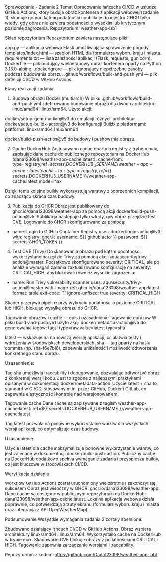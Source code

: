 Sprawozdanie - Zadanie 2
Temat
Opracowanie łańcucha CI/CD w usłudze GitHub Actions, który buduje obraz kontenera z aplikacji webowej (zadanie 1), skanuje go pod kątem podatności i publikuje do rejestru GHCR tylko wtedy, gdy obraz nie zawiera podatności o wysokim lub krytycznym poziomie zagrożenia.
Repozytorium: weather-app-lab1

Skład repozytorium
Repozytorium zawiera następujące pliki:

app.py — aplikacja webowa Flask umożliwiająca sprawdzenie pogody.
templates/index.html — szablon HTML dla formularza wyboru kraju i miasta.
requirements.txt — lista zależności aplikacji (Flask, requests, gunicorn).
Dockerfile — plik budujący wieloetapowy obraz kontenera oparty na Python 3.13.0-alpine.
.dockerignore — plik ignorujący niepotrzebne zasoby podczas budowania obrazu.
.github/workflows/build-and-push.yml — plik definicji CI/CD w GitHub Actions.


Etapy realizacji zadania
1. Budowa obrazu Docker (multiarch)
W pliku .github/workflows/build-and-push.yml zdefiniowano budowanie obrazu dla dwóch architektur: linux/amd64 i linux/arm64. Użyto akcji:

docker/setup-qemu-action@v3 do emulacji różnych architektur.
docker/setup-buildx-action@v3 do konfiguracji Buildx z platformami:
platforms: linux/amd64,linux/arm64


docker/build-push-action@v5 do budowy i pushowania obrazu.

2. Cache DockerHub
Zastosowano cache oparty o registry z trybem max, zapisując dane cache do publicznego repozytorium na DockerHub (dana123098/weather-app-cache:latest):
cache-from: type=registry,ref=${{ secrets.DOCKERHUB_USERNAME }}/weather-app-cache:latest
cache-to: type=registry,ref=${{ secrets.DOCKERHUB_USERNAME }}/weather-app-cache:latest,mode=max

Dzięki temu kolejne buildy wykorzystują warstwy z poprzednich kompilacji, co znacząco skraca czas budowy.

3. Publikacja do GHCR
Obraz jest publikowany do ghcr.io/dana123098/weather-app za pomocą akcji docker/build-push-action@v5. Publikacja następuje tylko wtedy, gdy obraz przejdzie test CVE. Logowanie do GHCR skonfigurowano za pomocą:
- name: Login to GitHub Container Registry
  uses: docker/login-action@v3
  with:
    registry: ghcr.io
    username: ${{ github.actor }}
    password: ${{ secrets.GHCR_TOKEN }}

4. Test CVE (Trivy)
Do skanowania obrazu pod kątem podatności wykorzystano narzędzie Trivy za pomocą akcji aquasecurity/trivy-action@master. Początkowo skonfigurowano severity: CRITICAL, ale po analizie wymagań zadania zaktualizowano konfigurację na severity: CRITICAL,HIGH, aby blokować również wysokie zagrożenia:
- name: Run Trivy vulnerability scanner
  uses: aquasecurity/trivy-action@master
  with:
    image-ref: ghcr.io/dana123098/weather-app:latest
    format: table
    exit-code: '1'
    ignore-unfixed: true
    severity: CRITICAL,HIGH

Skaner przerywa pipeline przy wykryciu podatności o poziomie CRITICAL lub HIGH, blokując wysyłkę obrazu do GHCR.

Tagowanie obrazów i cache — opis i uzasadnienie
Tagowanie obrazów
W pliku build-and-push.yml użyto akcji docker/metadata-action@v5 do generowania tagów:
tags:
  type=raw,value=latest
  type=sha


latest — wskazuje na najnowszą wersję aplikacji, co ułatwia testy i wdrożenia w środowiskach deweloperskich.
sha — tag oparty na haślu commita (np. sha-f6e7b16), zapewnia unikalność i możliwość odtworzenia konkretnego stanu obrazu.

Uzasadnienie:

Tag sha umożliwia traceability i debugowanie, pozwalając odtworzyć obraz z konkretnej wersji kodu. Jest to zgodne z najlepszymi praktykami opisanymi w dokumentacji docker/metadata-action.
Użycie latest + sha to standard w CI/CD, stosowany m.in. przez GitHub, Docker i GitLab, co zapewnia elastyczność i kontrolę nad wersjonowaniem.

Tagowanie cache
Dane cache są zapisywane z tagiem weather-app-cache:latest:
ref=${{ secrets.DOCKERHUB_USERNAME }}/weather-app-cache:latest


Tag latest pozwala na ponowne wykorzystanie warstw dla wszystkich wersji aplikacji, co optymalizuje czas budowy.

Uzasadnienie:

Użycie latest dla cache maksymalizuje ponowne wykorzystanie warstw, co jest zalecane w dokumentacji docker/build-push-action. Publiczny cache na DockerHub dodatkowo spełnia wymaganie zadania i przyspiesza buildy, co jest kluczowe w środowiskach CI/CD.


Weryfikacja działania

Workflow GitHub Actions został uruchomiony wielokrotnie i zakończył się sukcesem
Obraz jest widoczny w GHCR: ghcr.io/dana123098/weather-app.
Dane cache są dostępne w publicznym repozytorium na DockerHub: dana123098/weather-app-cache:latest.
Lokalna aplikacja webowa działa poprawnie, co potwierdzają zrzuty ekranu (formularz wyboru kraju i miasta oraz integracja z API OpenWeatherMap).


Podsumowanie
Wszystkie wymagania zadania 2 zostały spełnione:

Zbudowano działający łańcuch CI/CD w GitHub Actions.
Obraz wspiera architektury linux/amd64 i linux/arm64.
Wykorzystano cache na DockerHub w trybie max.
Skanowanie CVE blokuje obrazy z podatnościami CRITICAL i HIGH.
Tagowanie zapewnia zarządzanie wersjami i traceability.

Repozytorium z kodem: https://github.com/Dana123098/weather-app-lab1
